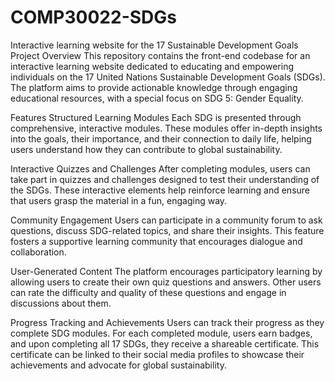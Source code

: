 # COMP30022-SDGs
Interactive learning website for the 17 Sustainable Development Goals 
Project Overview
This repository contains the front-end codebase for an interactive learning website dedicated to educating and empowering individuals on the 17 United Nations Sustainable Development Goals (SDGs). The platform aims to provide actionable knowledge through engaging educational resources, with a special focus on SDG 5: Gender Equality.

Features
Structured Learning Modules
Each SDG is presented through comprehensive, interactive modules. These modules offer in-depth insights into the goals, their importance, and their connection to daily life, helping users understand how they can contribute to global sustainability.

Interactive Quizzes and Challenges
After completing modules, users can take part in quizzes and challenges designed to test their understanding of the SDGs. These interactive elements help reinforce learning and ensure that users grasp the material in a fun, engaging way.

Community Engagement
Users can participate in a community forum to ask questions, discuss SDG-related topics, and share their insights. This feature fosters a supportive learning community that encourages dialogue and collaboration.

User-Generated Content
The platform encourages participatory learning by allowing users to create their own quiz questions and answers. Other users can rate the difficulty and quality of these questions and engage in discussions about them.

Progress Tracking and Achievements
Users can track their progress as they complete SDG modules. For each completed module, users earn badges, and upon completing all 17 SDGs, they receive a shareable certificate. This certificate can be linked to their social media profiles to showcase their achievements and advocate for global sustainability.
